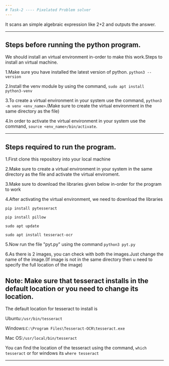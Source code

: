 ```yaml
---
# Task-2 ---- Pixelated Problem solver
---
```


It scans an simple algebraic expression like 2+2 and outputs the answer.

---

## Steps before running the python program.

We should install an virtual environment in-order to make this work.Steps to install an virtual machine.

1.Make sure you have installed the latest version of python.
`python3 --version`

2.Install the venv module by using the command, `sudo apt install python3-venv`

3.To create a virtual environment in your system use the command, `python3 -m venv <env_name>`.(Make sure to create the virtual environment in the same directory as the file)

4.In order to activate the virtual environment in your system use the command, `source <env_name>/bin/activate`.

---

## Steps required to run the program.

1.First clone this repository into your local machine

2.Make sure to create a virtual environment in your system in the same directory as the file and activate the virtual enviroment.

3.Make sure to download the libraries given below in-order for the program to work

4.After activating the virtual environment, we need to download the libraries

`pip install pytesseract`

`pip install pillow`

`sudo apt update`

`sudo apt install tesseract-ocr`

5.Now run the file "pyt.py" using the command `python3 pyt.py`

6.As there is 2 images, you can check with both the images.Just change the name of the image.(If image is not in the same directory then u need to specify the full location of the image)

## Note: Make sure that tesseract installs in the default location or you need to change its location.

The default location for tesseract to install is

Ubuntu:`/usr/bin/tesseract`

Windows:`C:\Program Files\Tesseract-OCR\tesseract.exe`

Mac OS:`/usr/local/bin/tesseract`

You can find the location of the tesseract using the command, `which tesseract` or for windows its `where tesseract`

---

